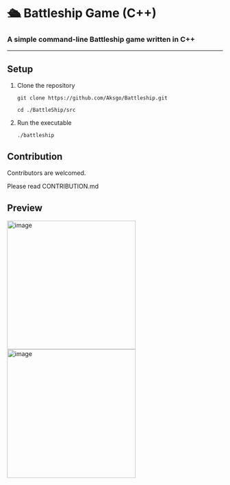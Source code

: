 # 🛳️ Battleship Game (C++)

### A simple **command-line Battleship game** written in **C++**
---

## Setup

1. Clone the repository
    ```
   git clone https://github.com/Aksgo/Battleship.git
   ```
   ```
   cd ./BattleShip/src
   ```
3. Run the executable
    ```
   ./battleship
   ```

## Contribution

Contributors are welcomed. 

Please read CONTRIBUTION.md


## Preview

<img width="300" height="300" alt="image" src="https://github.com/user-attachments/assets/3330fc0b-760e-43c8-b5b6-8b1c8500171d" />

<img width="300" height="300" alt="image" src="https://github.com/user-attachments/assets/b0879f46-d962-41c3-895a-7afd9975f044" />


